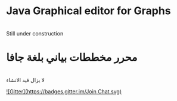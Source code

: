 <h1>Java Graphical editor for Graphs </h1>
<br>Still under construction

<h1>محرر مخططات بياني بلغة جافا</h1>
<br>لا يزال قيد الانشاء

[![Gitter](https://badges.gitter.im/Join Chat.svg)](https://gitter.im/mohsenuss91/Graphic-editor-for-Graphs-?utm_source=badge&utm_medium=badge&utm_campaign=pr-badge&utm_content=badge)